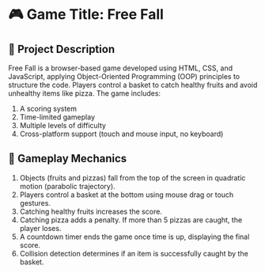 # 🎮 Game Title: Free Fall

## 📝 Project Description
Free Fall is a browser-based game developed using HTML, CSS, and JavaScript, applying Object-Oriented Programming (OOP) principles to structure the code. Players control a basket to catch healthy fruits and avoid unhealthy items like pizza. The game includes:

1. A scoring system  
2. Time-limited gameplay
3. Multiple levels of difficulty
4. Cross-platform support (touch and mouse input, no keyboard)

## 🎯 Gameplay Mechanics

1. Objects (fruits and pizzas) fall from the top of the screen in quadratic motion (parabolic trajectory).
2. Players control a basket at the bottom using mouse drag or touch gestures.
3. Catching healthy fruits increases the score.
4. Catching pizza adds a penalty. If more than 5 pizzas are caught, the player loses.
5. A countdown timer ends the game once time is up, displaying the final score.
6. Collision detection determines if an item is successfully caught by the basket.

